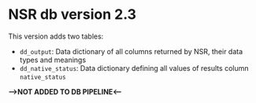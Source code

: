 # NSR db version 2.3

This version adds two tables:

* `dd_output`: Data dictionary of all columns returned by NSR, their data types and meanings
* `dd_native_status`: Data dictionary defining all values of results column `native_status`

**-->NOT ADDED TO DB PIPELINE<--**